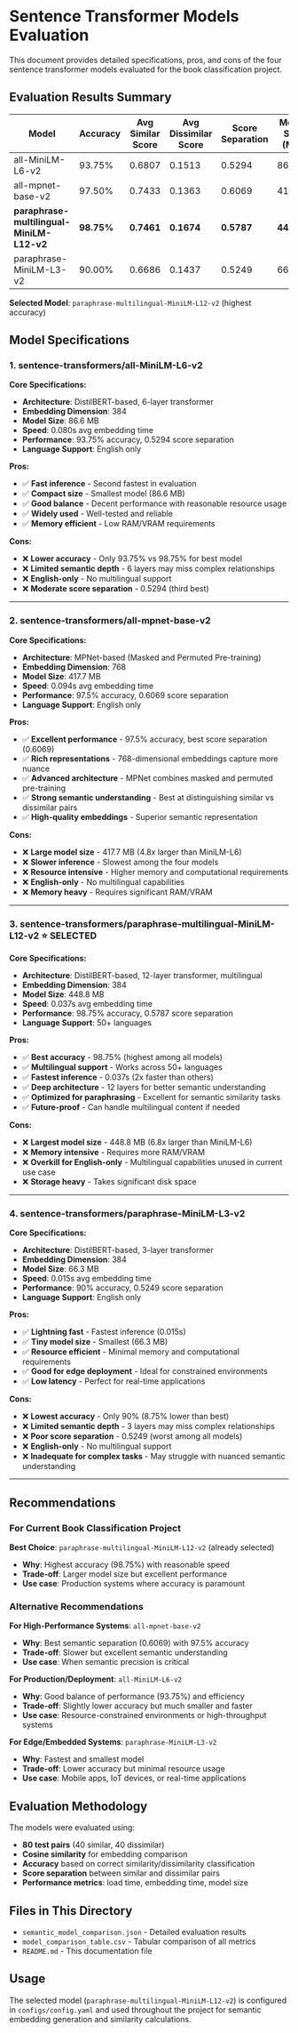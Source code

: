 # Sentence Transformer Models Evaluation

This document provides detailed specifications, pros, and cons of the four sentence transformer models evaluated for the book classification project.

## Evaluation Results Summary

| Model | Accuracy | Avg Similar Score | Avg Dissimilar Score | Score Separation | Model Size (MB) | Avg Embedding Time (s) |
|-------|----------|-------------------|---------------------|------------------|-----------------|------------------------|
| all-MiniLM-L6-v2 | 93.75% | 0.6807 | 0.1513 | 0.5294 | 86.64 | 0.0801 |
| all-mpnet-base-v2 | 97.50% | 0.7433 | 0.1363 | 0.6069 | 417.66 | 0.0943 |
| **paraphrase-multilingual-MiniLM-L12-v2** | **98.75%** | **0.7461** | **0.1674** | **0.5787** | **448.81** | **0.0368** |
| paraphrase-MiniLM-L3-v2 | 90.00% | 0.6686 | 0.1437 | 0.5249 | 66.34 | 0.0149 |

**Selected Model**: `paraphrase-multilingual-MiniLM-L12-v2` (highest accuracy)

## Model Specifications

### 1. sentence-transformers/all-MiniLM-L6-v2

**Core Specifications:**
- **Architecture**: DistilBERT-based, 6-layer transformer
- **Embedding Dimension**: 384
- **Model Size**: 86.6 MB
- **Speed**: 0.080s avg embedding time
- **Performance**: 93.75% accuracy, 0.5294 score separation
- **Language Support**: English only

**Pros:**
- ✅ **Fast inference** - Second fastest in evaluation
- ✅ **Compact size** - Smallest model (86.6 MB)
- ✅ **Good balance** - Decent performance with reasonable resource usage
- ✅ **Widely used** - Well-tested and reliable
- ✅ **Memory efficient** - Low RAM/VRAM requirements

**Cons:**
- ❌ **Lower accuracy** - Only 93.75% vs 98.75% for best model
- ❌ **Limited semantic depth** - 6 layers may miss complex relationships
- ❌ **English-only** - No multilingual support
- ❌ **Moderate score separation** - 0.5294 (third best)

---

### 2. sentence-transformers/all-mpnet-base-v2

**Core Specifications:**
- **Architecture**: MPNet-based (Masked and Permuted Pre-training)
- **Embedding Dimension**: 768
- **Model Size**: 417.7 MB
- **Speed**: 0.094s avg embedding time
- **Performance**: 97.5% accuracy, 0.6069 score separation
- **Language Support**: English only

**Pros:**
- ✅ **Excellent performance** - 97.5% accuracy, best score separation (0.6069)
- ✅ **Rich representations** - 768-dimensional embeddings capture more nuance
- ✅ **Advanced architecture** - MPNet combines masked and permuted pre-training
- ✅ **Strong semantic understanding** - Best at distinguishing similar vs dissimilar pairs
- ✅ **High-quality embeddings** - Superior semantic representation

**Cons:**
- ❌ **Large model size** - 417.7 MB (4.8x larger than MiniLM-L6)
- ❌ **Slower inference** - Slowest among the four models
- ❌ **Resource intensive** - Higher memory and computational requirements
- ❌ **English-only** - No multilingual capabilities
- ❌ **Memory heavy** - Requires significant RAM/VRAM

---

### 3. sentence-transformers/paraphrase-multilingual-MiniLM-L12-v2 ⭐ **SELECTED**

**Core Specifications:**
- **Architecture**: DistilBERT-based, 12-layer transformer, multilingual
- **Embedding Dimension**: 384
- **Model Size**: 448.8 MB
- **Speed**: 0.037s avg embedding time
- **Performance**: 98.75% accuracy, 0.5787 score separation
- **Language Support**: 50+ languages

**Pros:**
- ✅ **Best accuracy** - 98.75% (highest among all models)
- ✅ **Multilingual support** - Works across 50+ languages
- ✅ **Fastest inference** - 0.037s (2x faster than others)
- ✅ **Deep architecture** - 12 layers for better semantic understanding
- ✅ **Optimized for paraphrasing** - Excellent for semantic similarity tasks
- ✅ **Future-proof** - Can handle multilingual content if needed

**Cons:**
- ❌ **Largest model size** - 448.8 MB (6.8x larger than MiniLM-L6)
- ❌ **Memory intensive** - Requires more RAM/VRAM
- ❌ **Overkill for English-only** - Multilingual capabilities unused in current use case
- ❌ **Storage heavy** - Takes significant disk space

---

### 4. sentence-transformers/paraphrase-MiniLM-L3-v2

**Core Specifications:**
- **Architecture**: DistilBERT-based, 3-layer transformer
- **Embedding Dimension**: 384
- **Model Size**: 66.3 MB
- **Speed**: 0.015s avg embedding time
- **Performance**: 90% accuracy, 0.5249 score separation
- **Language Support**: English only

**Pros:**
- ✅ **Lightning fast** - Fastest inference (0.015s)
- ✅ **Tiny model size** - Smallest (66.3 MB)
- ✅ **Resource efficient** - Minimal memory and computational requirements
- ✅ **Good for edge deployment** - Ideal for constrained environments
- ✅ **Low latency** - Perfect for real-time applications

**Cons:**
- ❌ **Lowest accuracy** - Only 90% (8.75% lower than best)
- ❌ **Limited semantic depth** - 3 layers may miss complex relationships
- ❌ **Poor score separation** - 0.5249 (worst among all models)
- ❌ **English-only** - No multilingual support
- ❌ **Inadequate for complex tasks** - May struggle with nuanced semantic understanding

---

## Recommendations

### For Current Book Classification Project

**Best Choice**: `paraphrase-multilingual-MiniLM-L12-v2` (already selected)
- **Why**: Highest accuracy (98.75%) with reasonable speed
- **Trade-off**: Larger model size but excellent performance
- **Use case**: Production systems where accuracy is paramount

### Alternative Recommendations

**For High-Performance Systems**: `all-mpnet-base-v2`
- **Why**: Best semantic separation (0.6069) with 97.5% accuracy
- **Trade-off**: Slower but excellent semantic understanding
- **Use case**: When semantic precision is critical

**For Production/Deployment**: `all-MiniLM-L6-v2`
- **Why**: Good balance of performance (93.75%) and efficiency
- **Trade-off**: Slightly lower accuracy but much smaller and faster
- **Use case**: Resource-constrained environments or high-throughput systems

**For Edge/Embedded Systems**: `paraphrase-MiniLM-L3-v2`
- **Why**: Fastest and smallest model
- **Trade-off**: Lower accuracy but minimal resource usage
- **Use case**: Mobile apps, IoT devices, or real-time applications

## Evaluation Methodology

The models were evaluated using:
- **80 test pairs** (40 similar, 40 dissimilar)
- **Cosine similarity** for embedding comparison
- **Accuracy** based on correct similarity/dissimilarity classification
- **Score separation** between similar and dissimilar pairs
- **Performance metrics**: load time, embedding time, model size

## Files in This Directory

- `semantic_model_comparison.json` - Detailed evaluation results
- `model_comparison_table.csv` - Tabular comparison of all metrics
- `README.md` - This documentation file

## Usage

The selected model (`paraphrase-multilingual-MiniLM-L12-v2`) is configured in `configs/config.yaml` and used throughout the project for semantic embedding generation and similarity calculations. 